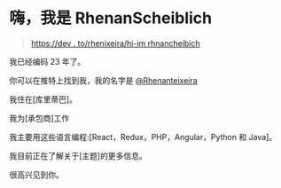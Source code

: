 # 嗨，我是 RhenanScheiblich

> [https://dev . to/rhenixeira/hi-im rhnancheibich](https://dev.to/rhenanteixeira/hi-im-rhenanscheiblich)

我已经编码 23 年了。

你可以在推特上找到我，我的名字是 [@Rhenanteixeira](https://twitter.com/Rhenanteixeira)

我住在[库里蒂巴]。

我为[承包商]工作

我主要用这些语言编程:[React，Redux，PHP，Angular，Python 和 Java]。

我目前正在了解关于[主题]的更多信息。

很高兴见到你。